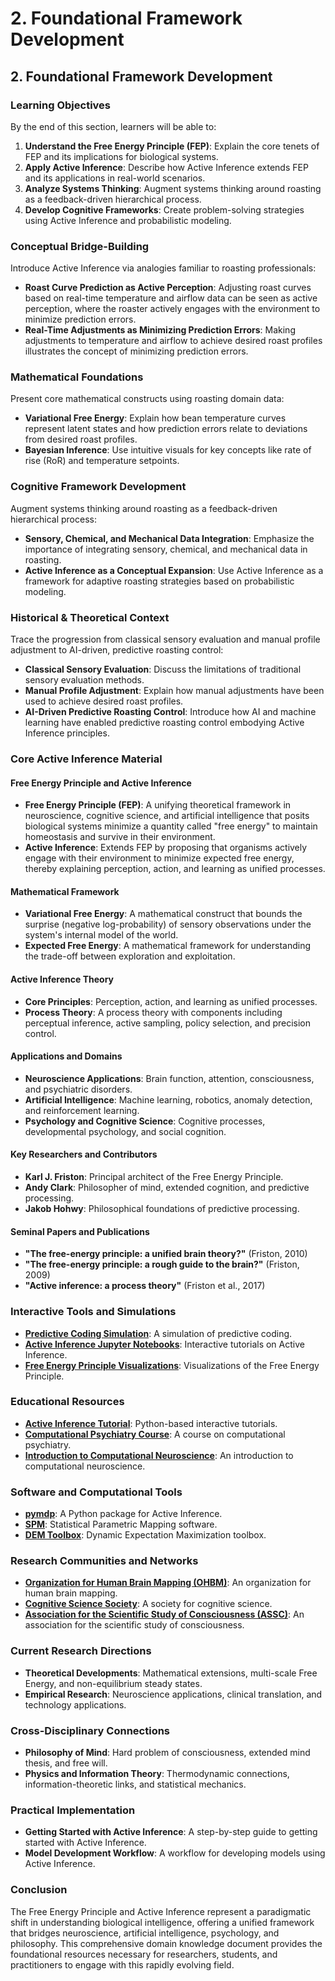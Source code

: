 # 2. Foundational Framework Development

## 2. Foundational Framework Development

### Learning Objectives

By the end of this section, learners will be able to:

1. **Understand the Free Energy Principle (FEP)**: Explain the core tenets of FEP and its implications for biological systems.
2. **Apply Active Inference**: Describe how Active Inference extends FEP and its applications in real-world scenarios.
3. **Analyze Systems Thinking**: Augment systems thinking around roasting as a feedback-driven hierarchical process.
4. **Develop Cognitive Frameworks**: Create problem-solving strategies using Active Inference and probabilistic modeling.

### Conceptual Bridge-Building

Introduce Active Inference via analogies familiar to roasting professionals:

- **Roast Curve Prediction as Active Perception**: Adjusting roast curves based on real-time temperature and airflow data can be seen as active perception, where the roaster actively engages with the environment to minimize prediction errors.
- **Real-Time Adjustments as Minimizing Prediction Errors**: Making adjustments to temperature and airflow to achieve desired roast profiles illustrates the concept of minimizing prediction errors.

### Mathematical Foundations

Present core mathematical constructs using roasting domain data:

- **Variational Free Energy**: Explain how bean temperature curves represent latent states and how prediction errors relate to deviations from desired roast profiles.
- **Bayesian Inference**: Use intuitive visuals for key concepts like rate of rise (RoR) and temperature setpoints.

### Cognitive Framework Development

Augment systems thinking around roasting as a feedback-driven hierarchical process:

- **Sensory, Chemical, and Mechanical Data Integration**: Emphasize the importance of integrating sensory, chemical, and mechanical data in roasting.
- **Active Inference as a Conceptual Expansion**: Use Active Inference as a framework for adaptive roasting strategies based on probabilistic modeling.

### Historical & Theoretical Context

Trace the progression from classical sensory evaluation and manual profile adjustment to AI-driven, predictive roasting control:

- **Classical Sensory Evaluation**: Discuss the limitations of traditional sensory evaluation methods.
- **Manual Profile Adjustment**: Explain how manual adjustments have been used to achieve desired roast profiles.
- **AI-Driven Predictive Roasting Control**: Introduce how AI and machine learning have enabled predictive roasting control embodying Active Inference principles.

### Core Active Inference Material

#### Free Energy Principle and Active Inference

- **Free Energy Principle (FEP)**: A unifying theoretical framework in neuroscience, cognitive science, and artificial intelligence that posits biological systems minimize a quantity called "free energy" to maintain homeostasis and survive in their environment.
- **Active Inference**: Extends FEP by proposing that organisms actively engage with their environment to minimize expected free energy, thereby explaining perception, action, and learning as unified processes.

#### Mathematical Framework

- **Variational Free Energy**: A mathematical construct that bounds the surprise (negative log-probability) of sensory observations under the system's internal model of the world.
- **Expected Free Energy**: A mathematical framework for understanding the trade-off between exploration and exploitation.

#### Active Inference Theory

- **Core Principles**: Perception, action, and learning as unified processes.
- **Process Theory**: A process theory with components including perceptual inference, active sampling, policy selection, and precision control.

#### Applications and Domains

- **Neuroscience Applications**: Brain function, attention, consciousness, and psychiatric disorders.
- **Artificial Intelligence**: Machine learning, robotics, anomaly detection, and reinforcement learning.
- **Psychology and Cognitive Science**: Cognitive processes, developmental psychology, and social cognition.

#### Key Researchers and Contributors

- **Karl J. Friston**: Principal architect of the Free Energy Principle.
- **Andy Clark**: Philosopher of mind, extended cognition, and predictive processing.
- **Jakob Hohwy**: Philosophical foundations of predictive processing.

#### Seminal Papers and Publications

- **"The free-energy principle: a unified brain theory?"** (Friston, 2010)
- **"The free-energy principle: a rough guide to the brain?"** (Friston, 2009)
- **"Active inference: a process theory"** (Friston et al., 2017)

### Interactive Tools and Simulations

- **[Predictive Coding Simulation](http://www.cns.nyu.edu/~eero/predictive-coding/)**: A simulation of predictive coding.
- **[Active Inference Jupyter Notebooks](https://github.com/infer-actively/pymdp-tutorials)**: Interactive tutorials on Active Inference.
- **[Free Energy Principle Visualizations](https://github.com/alec-hoyland/free-energy-principle)**: Visualizations of the Free Energy Principle.

### Educational Resources

- **[Active Inference Tutorial](https://github.com/infer-actively/pymdp-tutorials)**: Python-based interactive tutorials.
- **[Computational Psychiatry Course](https://www.tnu.ethz.ch/en/teaching/computational-psychiatry-course.html)**: A course on computational psychiatry.
- **[Introduction to Computational Neuroscience](https://www.edx.org/course/introduction-to-computational-neuroscience)**: An introduction to computational neuroscience.

### Software and Computational Tools

- **[pymdp](https://github.com/infer-actively/pymdp)**: A Python package for Active Inference.
- **[SPM](https://www.fil.ion.ucl.ac.uk/spm/)**: Statistical Parametric Mapping software.
- **[DEM Toolbox](https://www.fil.ion.ucl.ac.uk/spm/software/dem/)**: Dynamic Expectation Maximization toolbox.

### Research Communities and Networks

- **[Organization for Human Brain Mapping (OHBM)](https://www.humanbrainmapping.org/)**: An organization for human brain mapping.
- **[Cognitive Science Society](https://cognitivesciencesociety.org/)**: A society for cognitive science.
- **[Association for the Scientific Study of Consciousness (ASSC)](https://www.theassc.org/)**: An association for the scientific study of consciousness.

### Current Research Directions

- **Theoretical Developments**: Mathematical extensions, multi-scale Free Energy, and non-equilibrium steady states.
- **Empirical Research**: Neuroscience applications, clinical translation, and technology applications.

### Cross-Disciplinary Connections

- **Philosophy of Mind**: Hard problem of consciousness, extended mind thesis, and free will.
- **Physics and Information Theory**: Thermodynamic connections, information-theoretic links, and statistical mechanics.

### Practical Implementation

- **Getting Started with Active Inference**: A step-by-step guide to getting started with Active Inference.
- **Model Development Workflow**: A workflow for developing models using Active Inference.

### Conclusion

The Free Energy Principle and Active Inference represent a paradigmatic shift in understanding biological intelligence, offering a unified framework that bridges neuroscience, artificial intelligence, psychology, and philosophy. This comprehensive domain knowledge document provides the foundational resources necessary for researchers, students, and practitioners to engage with this rapidly evolving field.
